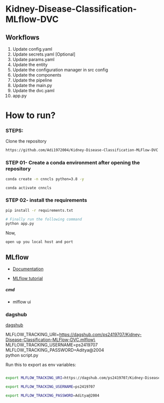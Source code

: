 # Kidney-Disease-Classification-MLflow-DVC


## Workflows

1. Update config.yaml
2. Update secrets.yaml [Optional]
3. Update params.yaml
4. Update the entity
5. Update the configuration manager in src config
6. Update the components
7. Update the pipeline 
8. Update the main.py
9. Update the dvc.yaml
10. app.py

# How to run?
### STEPS:

Clone the repository

```bash
https://github.com/Adi1972004/Kidney-Disease-Classification-MLFlow-DVC
```
### STEP 01- Create a conda environment after opening the repository

```bash
conda create -n cnncls python=3.8 -y
```

```bash
conda activate cnncls
```


### STEP 02- install the requirements
```bash
pip install -r requirements.txt
```

```bash
# Finally run the following command
python app.py
```

Now,
```bash
open up you local host and port
```






## MLflow

- [Documentation](https://mlflow.org/docs/latest/index.html)

- [MLflow tutorial](https://youtu.be/qdcHHrsXA48?si=bD5vDS60akNphkem)

##### cmd
- mlflow ui

### dagshub
[dagshub](https://dagshub.com/)

MLFLOW_TRACKING_URI=https://dagshub.com/ps2419707/Kidney-Disease-Classification-MLFlow-DVC.mlflow\
MLFLOW_TRACKING_USERNAME=ps2419707 \
MLFLOW_TRACKING_PASSWORD=Aditya@2004 \
python script.py

Run this to export as env variables:

```bash

export MLFLOW_TRACKING_URI=https://dagshub.com/ps2419707/Kidney-Disease-Classification-MLflow-DVC.mlflow

export MLFLOW_TRACKING_USERNAME=ps2419707 

export MLFLOW_TRACKING_PASSWORD=Aditya@2004

```
